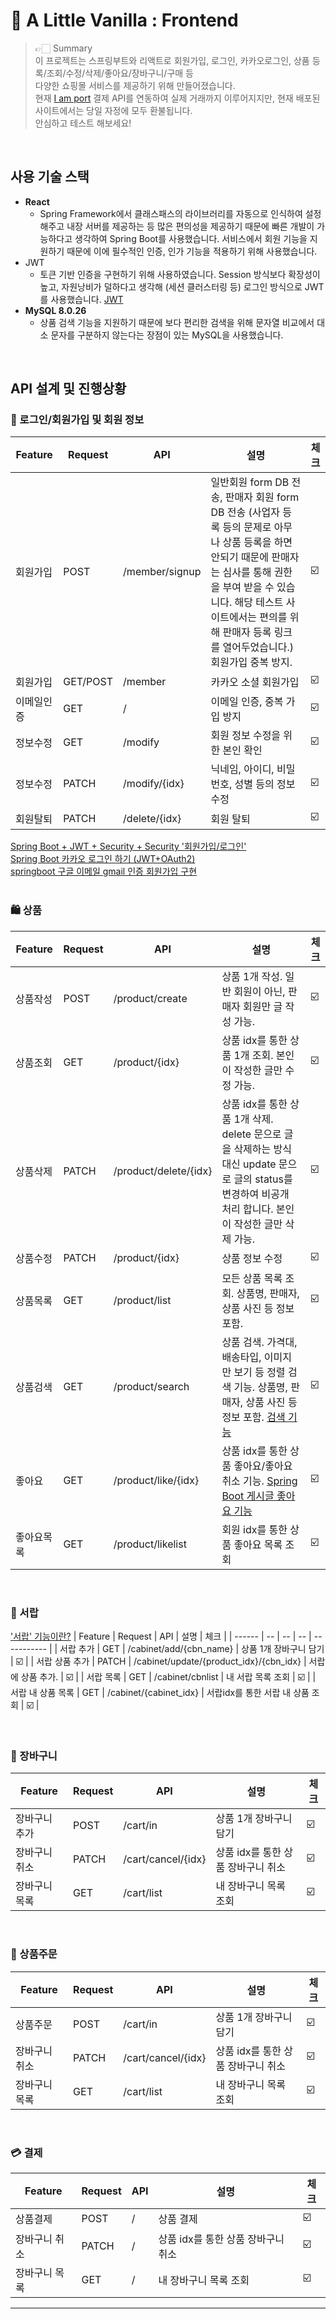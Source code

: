 🍦 A Little Vanilla : Frontend
================

> 👉🏻 Summary <br />
> 이 프로젝트는 스프링부트와 리액트로 회원가입, 로그인, 카카오로그인, 상품 등록/조회/수정/삭제/좋아요/장바구니/구매 등 <br />
> 다양한 쇼핑몰 서비스를 제공하기 위해 만들어졌습니다. <br />
> 현재 [I am port](https://www.iamport.kr/?gclid=CjwKCAjws8yUBhA1EiwAi_tpEawr0NbpwdG_4bW9KRPVRXXVEdwQ32yO8SyXEhMBfxiqHIml3c8uxhoC2nYQAvD_BwE, "Iamport link") 결제 API를 연동하여 실제 거래까지 이루어지지만, 현재 배포된 사이트에서는 당일 자정에 모두 환불됩니다.<br />
> 안심하고 테스트 해보세요!
<br />

## 사용 기술 스택
+ **React**
  + Spring Framework에서 클래스패스의 라이브러리를 자동으로 인식하여 설정해주고 내장 서버를 제공하는 등 많은 편의성을 제공하기 때문에 빠른 개발이 가능하다고 생각하여 Spring Boot를 사용했습니다.
서비스에서 회원 기능을 지원하기 때문에 이에 필수적인 인증, 인가 기능을 적용하기 위해 사용했습니다.
+ JWT
  + 토큰 기반 인증을 구현하기 위해 사용하였습니다. Session 방식보다 확장성이 높고, 자원낭비가 덜하다고 생각해 (세션 클러스터링 등) 로그인 방식으로 JWT를 사용했습니다. [JWT](https://blog.naver.com/ghdalswl77/222517833354) 
+ **MySQL 8.0.26**
  + 상품 검색 기능을 지원하기 때문에 보다 편리한 검색을 위해 문자열 비교에서 대소 문자를 구분하지 않는다는 장점이 있는 MySQL을 사용했습니다.

<br />

## API 설계 및 진행상황
### 🎩 로그인/회원가입 및 회원 정보
| Feature | Request | API | 설명 | 체크 |
| ------ | -- | -- | -- | ----------- |
| 회원가입 | POST | /member/signup | 일반회원 form DB 전송, 판매자 회원 form DB 전송 (사업자 등록 등의 문제로 아무나 상품 등록을 하면 안되기 때문에 판매자는 심사를 통해 권한을 부여 받을 수 있습니다. 해당 테스트 사이트에서는 편의를 위해 판매자 등록 링크를 열어두었습니다.) 회원가입 중복 방지. | ☑️ |
| 회원가입 | GET/POST | /member | 카카오 소셜 회원가입 | ☑️ |
| 이메일인증 | GET | / | 이메일 인증, 중복 가입 방지 | ☑️ |
| 정보수정 | GET | /modify | 회원 정보 수정을 위한 본인 확인 | ☑️ |
| 정보수정 | PATCH | /modify/{idx} | 닉네임, 아이디, 비밀번호, 성별 등의 정보 수정 | ☑️ |
| 회원탈퇴 | PATCH | /delete/{idx} | 회원 탈퇴 | ☑️ |


[Spring Boot + JWT + Security + Security '회원가입/로그인'](https://blog.naver.com/ghdalswl77/222675846877) <br />
[Spring Boot 카카오 로그인 하기 (JWT+OAuth2)](https://blog.naver.com/ghdalswl77/222711444513) <br />
[springboot 구글 이메일 gmail 인증 회원가입 구현](https://blog.naver.com/ghdalswl77/222739067045) <br />
<br />

### 🛍 상품
| Feature | Request | API | 설명 | 체크 |
| ------ | -- | -- | -- | ----------- |
| 상품작성 | POST | /product/create | 상품 1개 작성. 일반 회원이 아닌, 판매자 회원만 글 작성 가능.  | ☑️ |
| 상품조회 | GET | /product/{idx} | 상품 idx를 통한 상품 1개 조회. 본인이 작성한 글만 수정 가능. | ☑️ |
| 상품삭제 | PATCH | /product/delete/{idx} | 상품 idx를 통한 상품 1개 삭제. delete 문으로 글을 삭제하는 방식 대신 update 문으로 글의 status를 변경하여 비공개 처리 합니다. 본인이 작성한 글만 삭제 가능. | ☑️ |
| 상품수정 | PATCH | /product/{idx} | 상품 정보 수정 | ☑️ |
| 상품목록 | GET | /product/list | 모든 상품 목록 조회. 상품명, 판매자, 상품 사진 등 정보 포함. | ☑️ |
| 상품검색 | GET | /product/search | 상품 검색. 가격대, 배송타입, 이미지만 보기 등 정렬 검색 기능. 상품명, 판매자, 상품 사진 등 정보 포함. [검색 기능](https://blog.naver.com/ghdalswl77/222661721733) | ☑️ |
| 좋아요 | GET | /product/like/{idx} | 상품 idx를 통한 상품 좋아요/좋아요 취소 기능. [Spring Boot 게시글 좋아요 기능](https://blog.naver.com/ghdalswl77/222686567891) | ☑️ |
| 좋아요목록 | GET | /product/likelist | 회원 idx를 통한 상품 좋아요 목록 조회 | ☑️ |
<br />


###  🧺 서랍
['서랍' 기능이란?](https://blog.naver.com/ghdalswl77/222695713878, "link")
| Feature | Request | API | 설명 | 체크 |
| ------ | -- | -- | -- | ----------- |
| 서랍 추가 | GET | /cabinet/add/{cbn_name} | 상품 1개 장바구니 담기 | ☑️ |
| 서랍 상품 추가 | PATCH | /cabinet/update/{product_idx}/{cbn_idx} | 서랍에 상품 추가. | ☑️ |
| 서랍 목록 | GET | /cabinet/cbnlist | 내 서랍 목록 조회 | ☑️ |
| 서랍 내 상품 목록 | GET | /cabinet/{cabinet_idx} | 서랍idx를 통한 서랍 내 상품 조회 | ☑️ |



<br />


### 🛒 장바구니
| Feature | Request | API | 설명 | 체크 |
| ------ | -- | -- | -- | ----------- |
| 장바구니 추가 | POST | /cart/in | 상품 1개 장바구니 담기 | ☑️ |
| 장바구니 취소 | PATCH | /cart/cancel/{idx} | 상품 idx를 통한 상품 장바구니 취소 | ☑️ |
| 장바구니 목록 | GET | /cart/list | 내 장바구니 목록 조회 | ☑️ |
<br />


### 📝 상품주문
| Feature | Request | API | 설명 | 체크 |
| ------ | -- | -- | -- | ----------- |
| 상품주문 | POST | /cart/in | 상품 1개 장바구니 담기 | ☑️ |
| 장바구니 취소 | PATCH | /cart/cancel/{idx} | 상품 idx를 통한 상품 장바구니 취소 | ☑️ |
| 장바구니 목록 | GET | /cart/list | 내 장바구니 목록 조회 | ☑️ |
<br />

### 💳 결제
| Feature | Request | API | 설명 | 체크 |
| ------ | -- | -- | -- | ----------- |
| 상품결제 | POST | / | 상품 결제 | ☑️ |
| 장바구니 취소 | PATCH | / | 상품 idx를 통한 상품 장바구니 취소 | ☑️ |
| 장바구니 목록 | GET | / | 내 장바구니 목록 조회 | ☑️ |
<hr />

